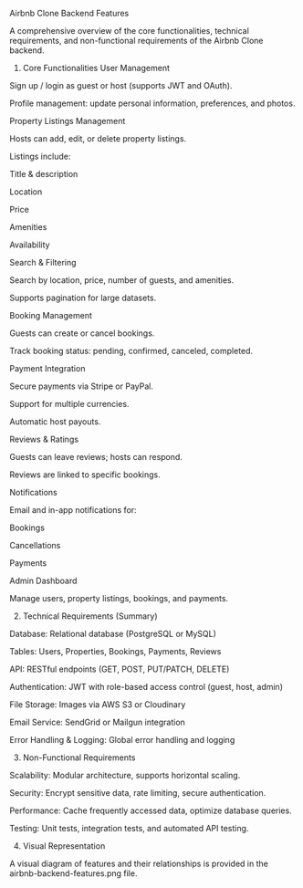 Airbnb Clone Backend Features

A comprehensive overview of the core functionalities, technical requirements, and non-functional requirements of the Airbnb Clone backend.

1. Core Functionalities
User Management

Sign up / login as guest or host (supports JWT and OAuth).

Profile management: update personal information, preferences, and photos.

Property Listings Management

Hosts can add, edit, or delete property listings.

Listings include:

Title & description

Location

Price

Amenities

Availability

Search & Filtering

Search by location, price, number of guests, and amenities.

Supports pagination for large datasets.

Booking Management

Guests can create or cancel bookings.

Track booking status: pending, confirmed, canceled, completed.

Payment Integration

Secure payments via Stripe or PayPal.

Support for multiple currencies.

Automatic host payouts.

Reviews & Ratings

Guests can leave reviews; hosts can respond.

Reviews are linked to specific bookings.

Notifications

Email and in-app notifications for:

Bookings

Cancellations

Payments

Admin Dashboard

Manage users, property listings, bookings, and payments.

2. Technical Requirements (Summary)

Database: Relational database (PostgreSQL or MySQL)

Tables: Users, Properties, Bookings, Payments, Reviews

API: RESTful endpoints (GET, POST, PUT/PATCH, DELETE)

Authentication: JWT with role-based access control (guest, host, admin)

File Storage: Images via AWS S3 or Cloudinary

Email Service: SendGrid or Mailgun integration

Error Handling & Logging: Global error handling and logging

3. Non-Functional Requirements

Scalability: Modular architecture, supports horizontal scaling.

Security: Encrypt sensitive data, rate limiting, secure authentication.

Performance: Cache frequently accessed data, optimize database queries.

Testing: Unit tests, integration tests, and automated API testing.

4. Visual Representation

A visual diagram of features and their relationships is provided in the airbnb-backend-features.png file.